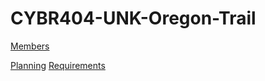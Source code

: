 # CYBR404-UNK-Oregon-Trail
[Members](https://github.com/SirRexOfRider/CYBR404-UNK-Oregon-Trail/blob/main/Project/Members)

[Planning]()
[Requirements](https://github.com/SirRexOfRider/CYBR404-UNK-Oregon-Trail/blob/main/Project/Requirements/Requirements.md)


